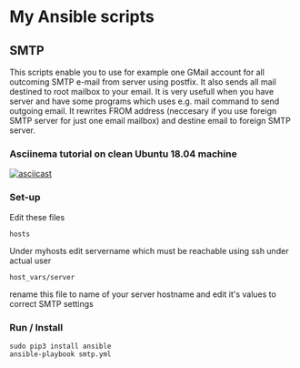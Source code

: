 # My Ansible scripts

## SMTP

This scripts enable you to use for example one GMail account for all outcoming SMTP e-mail from server using postfix. It also sends all mail destined to root mailbox to your email. It is very usefull when you have server and have some programs which uses e.g. mail command to send outgoing email. It rewrites FROM address (neccesary if you use foreign SMTP server for just one email mailbox) and destine email to foreign SMTP server.

### Asciinema tutorial on clean Ubuntu 18.04 machine
[![asciicast](https://asciinema.org/a/229978.svg)](https://asciinema.org/a/229978)

### Set-up

Edit these files

```
hosts
```
Under myhosts edit servername which must be reachable using ssh under actual user

```
host_vars/server
```
rename this file to name of your server hostname and edit it's values to correct SMTP settings

### Run / Install
```
sudo pip3 install ansible
ansible-playbook smtp.yml
```
